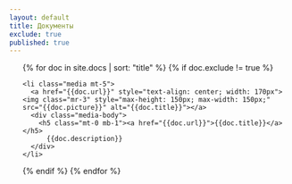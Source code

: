 ```yaml
---
layout: default
title: Документы
exclude: true
published: true
---
```


<ul class="list-unstyled">
{% for doc in site.docs | sort: "title" %}
  {% if doc.exclude != true %}

    <li class="media mt-5">
      <a href="{{doc.url}}" style="text-align: center; width: 170px"><img class="mr-3" style="max-height: 150px; max-width: 150px;" src="{{doc.picture}}" alt="{{doc.title}}"></a>
      <div class="media-body">
        <h5 class="mt-0 mb-1"><a href="{{doc.url}}">{{doc.title}}</a></h5>
          {{doc.description}}
      </div>
    </li>

  {% endif %}
{% endfor %}
</ul>
